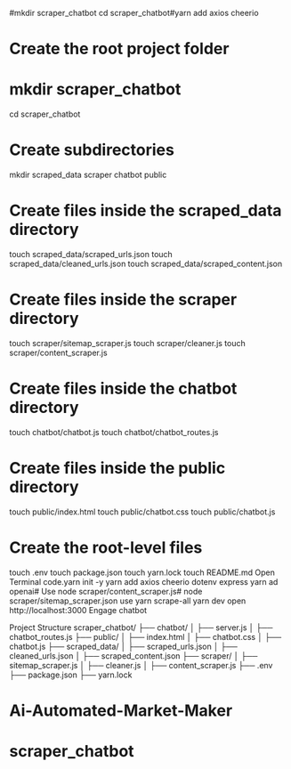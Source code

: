 #mkdir scraper_chatbot cd scraper_chatbot#yarn add axios cheerio
# Create the root project folder
# mkdir scraper_chatbot
cd scraper_chatbot

# Create subdirectories
mkdir scraped_data scraper chatbot public

# Create files inside the scraped_data directory
touch scraped_data/scraped_urls.json
touch scraped_data/cleaned_urls.json
touch scraped_data/scraped_content.json

# Create files inside the scraper directory
touch scraper/sitemap_scraper.js
touch scraper/cleaner.js
touch scraper/content_scraper.js

# Create files inside the chatbot directory
touch chatbot/chatbot.js
touch chatbot/chatbot_routes.js

# Create files inside the public directory
touch public/index.html
touch public/chatbot.css
touch public/chatbot.js

# Create the root-level files
touch .env
touch package.json
touch yarn.lock
touch README.md
Open Terminal code.yarn init -y
yarn add axios cheerio dotenv express yarn ad openai# Use node scraper/content_scraper.js# node scraper/sitemap_scraper.json use yarn scrape-all
yarn dev
open http://localhost:3000
Engage chatbot

Project Structure
scraper_chatbot/
├── chatbot/
│   ├── server.js
│   ├── chatbot_routes.js
├── public/
│   ├── index.html
│   ├── chatbot.css
│   ├── chatbot.js
├── scraped_data/
│   ├── scraped_urls.json
│   ├── cleaned_urls.json
│   ├── scraped_content.json
├── scraper/
│   ├── sitemap_scraper.js
│   ├── cleaner.js
│   ├── content_scraper.js
├── .env
├── package.json
├── yarn.lock
# Ai-Automated-Market-Maker
# scraper_chatbot

